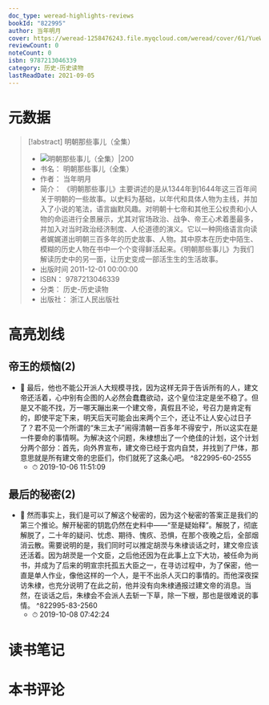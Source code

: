 ```yaml
---
doc_type: weread-highlights-reviews
bookId: "822995"
author: 当年明月
cover: https://weread-1258476243.file.myqcloud.com/weread/cover/61/YueWen_822995/t7_YueWen_822995.jpg
reviewCount: 0
noteCount: 0
isbn: 9787213046339
category: 历史-历史读物
lastReadDate: 2021-09-05
---
```

# 元数据
> [!abstract] 明朝那些事儿（全集）
> - ![ 明朝那些事儿（全集）|200](https://weread-1258476243.file.myqcloud.com/weread/cover/61/YueWen_822995/t7_YueWen_822995.jpg)
> - 书名： 明朝那些事儿（全集）
> - 作者： 当年明月
> - 简介：     《明朝那些事儿》主要讲述的是从1344年到1644年这三百年间关于明朝的一些故事。以史料为基础，以年代和具体人物为主线，并加入了小说的笔法，语言幽默风趣。对明朝十七帝和其他王公权贵和小人物的命运进行全景展示，尤其对官场政治、战争、帝王心术着墨最多，并加入对当时政治经济制度、人伦道德的演义。它以一种网络语言向读者娓娓道出明朝三百多年的历史故事、人物。其中原本在历史中陌生、模糊的历史人物在书中一个个变得鲜活起来。《明朝那些事儿》为我们解读历史中的另一面，让历史变成一部活生生的生活故事。
> - 出版时间 2011-12-01 00:00:00
> - ISBN： 9787213046339
> - 分类： 历史-历史读物
> - 出版社： 浙江人民出版社

# 高亮划线

## 帝王的烦恼(2)


- 📌 最后，他也不能公开派人大规模寻找，因为这样无异于告诉所有的人，建文帝还活着，心中别有企图的人必然会蠢蠢欲动，这个皇位注定是坐不稳了。但是又不能不找，万一哪天蹦出来一个建文帝，真假且不论，号召力是肯定有的，即使平定下来，明天后天可能会出来两个三个，还让不让人安心过日子了？君不见一个所谓的“朱三太子”闹得清朝一百多年不得安宁，所以这实在是一件要命的事情啊。为解决这个问题，朱棣想出了一个绝佳的计划，这个计划分两个部分：首先，向外界宣布，建文帝已经于宫内自焚，并找到了尸体，那意思就是所有建文帝的忠臣们，你们就死了这条心吧。 ^822995-60-2555
    - ⏱ 2019-10-06 11:51:09 
## 最后的秘密(2)


- 📌 然而事实上，我们是可以了解这个秘密的，因为这个秘密的答案正是我们的第三个推论。解开秘密的钥匙仍然在史料中——“至是疑始释”。解脱了，彻底解脱了，二十年的疑问、忧虑、期待、愧疚、恐惧，在那个夜晚之后，全部烟消云散。需要说明的是，我们同时可以推定胡濙与朱棣谈话之时，建文帝应该还活着。因为胡濙是一个文臣，之后他还因为在此事上立下大功，被任命为尚书，并成为了后来的明宣宗托孤五大臣之一，在寻访过程中，为了保密，他一直是单人作业，像他这样的一个人，是干不出杀人灭口的事情的。而他深夜探访朱棣，也充分说明了在此之前，他并没有向朱棣通报过建文帝的消息。当然，在谈话之后，朱棣会不会派人去斩一下草，除一下根，那也是很难说的事情。 ^822995-83-2560
    - ⏱ 2019-10-08 07:42:24 
# 读书笔记

# 本书评论

